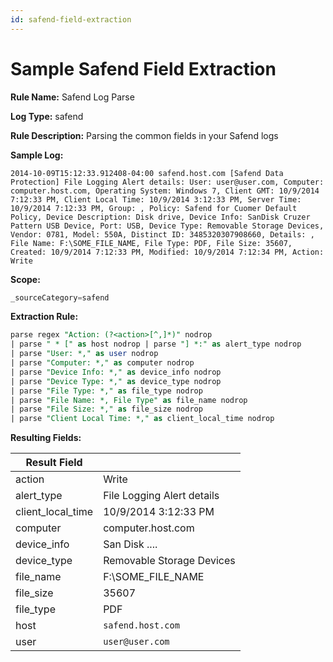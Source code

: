 ```yaml
---
id: safend-field-extraction
---
```


# Sample Safend Field Extraction

**Rule Name:** Safend Log Parse  

**Log Type:** safend  

**Rule Description:** Parsing the common fields in your Safend logs  

**Sample Log:**

```
2014-10-09T15:12:33.912408-04:00 safend.host.com [Safend Data Protection] File Logging Alert details: User: user@user.com, Computer: computer.host.com, Operating System: Windows 7, Client GMT: 10/9/2014 7:12:33 PM, Client Local Time: 10/9/2014 3:12:33 PM, Server Time: 10/9/2014 7:12:33 PM, Group: , Policy: Safend for Cuomer Default Policy, Device Description: Disk drive, Device Info: SanDisk Cruzer Pattern USB Device, Port: USB, Device Type: Removable Storage Devices, Vendor: 0781, Model: 550A, Distinct ID: 3485320307908660, Details: , File Name: F:\SOME_FILE_NAME, File Type: PDF, File Size: 35607, Created: 10/9/2014 7:12:33 PM, Modified: 10/9/2014 7:12:34 PM, Action: Write
```

**Scope:**

```sql
_sourceCategory=safend
```

**Extraction Rule:**

```sql
parse regex "Action: (?<action>[^,]*)" nodrop
| parse " * [" as host nodrop | parse "] *:" as alert_type nodrop
| parse "User: *," as user nodrop
| parse "Computer: *," as computer nodrop
| parse "Device Info: *," as device_info nodrop
| parse "Device Type: *," as device_type nodrop
| parse "File Type: *," as file_type nodrop
| parse "File Name: *, File Type" as file_name nodrop
| parse "File Size: *," as file_size nodrop
| parse "Client Local Time: *," as client_local_time nodrop
```

**Resulting Fields:**

| Result Field |   |
|--|--|
| action | Write |
| alert_type | File Logging Alert details |
| client_local_time | 10/9/2014 3:12:33 PM | 
| computer | computer.host.com |
| device_info | San Disk .... |
| device_type | Removable Storage Devices |
| file_name | F:\\SOME_FILE_NAME |
| file_size | 35607 |
| file_type | PDF |
| host | `safend.host.com` |
| user | `user@user.com` |

